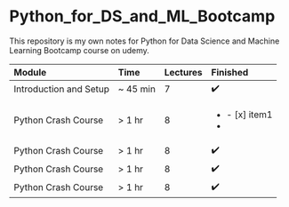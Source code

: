 # Python_for_DS_and_ML_Bootcamp
This repository is my own notes for Python for Data Science and Machine Learning Bootcamp course on udemy.

Module | Time | Lectures | Finished
:------------ | :-------------| :-------------| :-------------
Introduction and Setup | ~ 45 min | 7 | :heavy_check_mark:
Python Crash Course| > 1 hr | 8 | <ul><li>- [x] item1</li><li>
Python Crash Course| > 1 hr | 8 | :heavy_check_mark:
Python Crash Course| > 1 hr | 8 | :heavy_check_mark:
Python Crash Course| > 1 hr | 8 | :heavy_check_mark:
